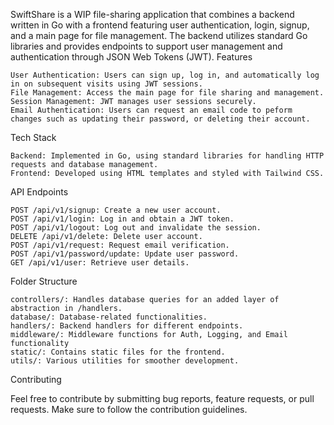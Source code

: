 SwiftShare is a WIP file-sharing application that combines a backend written in Go with a frontend featuring user authentication, login, signup, and a main page for file management. The backend utilizes standard Go libraries and provides endpoints to support user management and authentication through JSON Web Tokens (JWT).
Features

    User Authentication: Users can sign up, log in, and automatically log in on subsequent visits using JWT sessions.
    File Management: Access the main page for file sharing and management.
    Session Management: JWT manages user sessions securely.
    Email Authentication: Users can request an email code to peform changes such as updating their password, or deleting their account. 

Tech Stack

    Backend: Implemented in Go, using standard libraries for handling HTTP requests and database management.
    Frontend: Developed using HTML templates and styled with Tailwind CSS.

API Endpoints

    POST /api/v1/signup: Create a new user account.
    POST /api/v1/login: Log in and obtain a JWT token.
    POST /api/v1/logout: Log out and invalidate the session.
    DELETE /api/v1/delete: Delete user account.
    POST /api/v1/request: Request email verification.
    POST /api/v1/password/update: Update user password.
    GET /api/v1/user: Retrieve user details.

Folder Structure
    
    controllers/: Handles database queries for an added layer of abstraction in /handlers.
    database/: Database-related functionalities.
    handlers/: Backend handlers for different endpoints.
    middleware/: Middleware functions for Auth, Logging, and Email functionality
    static/: Contains static files for the frontend.
    utils/: Various utilities for smoother development.
    

Contributing

Feel free to contribute by submitting bug reports, feature requests, or pull requests. Make sure to follow the contribution guidelines.
